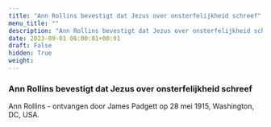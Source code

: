 ```yaml
---
title: "Ann Rollins bevestigt dat Jezus over onsterfelijkheid schreef"
menu_title: ""
description: "Ann Rollins bevestigt dat Jezus over onsterfelijkheid schreef"
date: 2023-09-01 06:00:01+00:91
draft: False
hidden: True
weight:
---
```

### Ann Rollins bevestigt dat Jezus over onsterfelijkheid schreef

Ann Rollins - ontvangen door James Padgett op 28 mei 1915, Washington, DC, USA.
